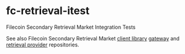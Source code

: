 # fc-retrieval-itest
Filecoin Secondary Retrieval Market Integration Tests

See also Filecoin Secondary Retrieval Market 
[client library](https://github.com/ConsenSys/fc-retrieval-client)
[gateway](https://github.com/ConsenSys/fc-retrieval-gateway) and 
[retrieval provider](https://github.com/ConsenSys/fc-retrieval-provider) repositories.


